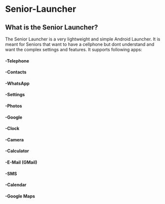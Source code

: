 # Senior-Launcher
## What is the Senior Launcher?
The Senior Launcher is a very lightweight and simple Android Launcher. It is meant for Seniors that want to have a cellphone but dont understand and want the complex settings and features. It supports following apps:
#### -Telephone
#### -Contacts
#### -WhatsApp
#### -Settings
#### -Photos
#### -Google
#### -Clock
#### -Camera
#### -Calculator
#### -E-Mail (GMail)
#### -SMS
#### -Calendar
#### -Google Maps
